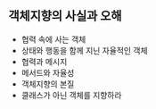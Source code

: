 ## 객체지향의 사실과 오해
* 협력 속에 사는 객체
* 상태와 행동을 함께 지닌 자율적인 객체
* 협력과 메시지
* 메서드와 자율성
* 객체지향의 본질
* 클래스가 아닌 객체를 지향하라
